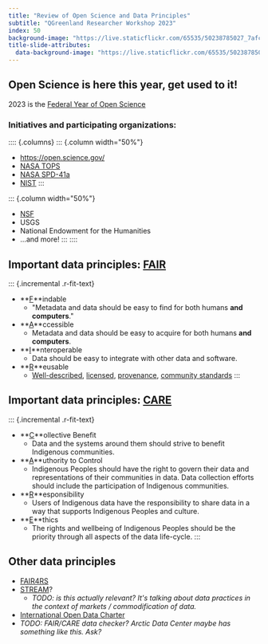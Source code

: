 ```yaml
---
title: "Review of Open Science and Data Principles"
subtitle: "QGreenland Researcher Workshop 2023"
index: 50
background-image: "https://live.staticflickr.com/65535/50238785027_7afce99e9c_k.jpg"
title-slide-attributes:
  data-background-image: "https://live.staticflickr.com/65535/50238785027_7afce99e9c_k.jpg"
---
```


## Open Science is here this year, get used to it!

2023 is the [Federal Year of Open
    Science](https://www.whitehouse.gov/ostp/news-updates/2023/01/11/fact-sheet-biden-harris-administration-announces-new-actions-to-advance-open-and-equitable-research/)

### Initiatives and participating organizations:

:::: {.columns}
::: {.column width="50%"}
* <https://open.science.gov/>
* [NASA TOPS](https://science.nasa.gov/open-science/transform-to-open-science)
* [NASA
    SPD-41a](https://science.nasa.gov/science-red/s3fs-public/atoms/files/SMD-information-policy-SPD-41a.pdf)
* [NIST](https://www.nist.gov/open/year-open-science)
:::

::: {.column width="50%"}
* [NSF](https://www.nsf.gov/pubs/2023/nsf23053/nsf23053.jsp?org=NSF)
* USGS
* National Endowment for the Humanities
* ...and more!
:::
::::


## Important data principles: [FAIR](https://www.go-fair.org/fair-principles/)

<!-- TODO: more links! -->
<!-- alex disable easy -->
::: {.incremental .r-fit-text}
* **<u>F</u>**indable
    * "Metadata and data should be easy to find for both humans **and computers**."
* **<u>A</u>**ccessible
    * Metadata and data should be easy to acquire for both humans **and computers**.
* **<u>I</u>**nteroperable
    * Data should be easy to integrate with other data and software.
      <!-- Should we mention the utility of "self-describing" data formats here? -->
* **<u>R</u>**eusable
    * [Well-described](https://www.go-fair.org/fair-principles/r1-metadata-richly-described-plurality-accurate-relevant-attributes/),
      [licensed](https://www.go-fair.org/fair-principles/r1-1-metadata-released-clear-accessible-data-usage-license/),
      [provenance](https://www.go-fair.org/fair-principles/r1-2-metadata-associated-detailed-provenance/),
      [community standards](https://www.go-fair.org/fair-principles/r1-3-metadata-meet-domain-relevant-community-standards/)
:::
<!-- alex enable easy -->


## Important data principles: [CARE](https://www.gida-global.org/care)

::: {.incremental .r-fit-text}
* **<u>C</u>**ollective Benefit
    * Data and the systems around them should strive to benefit Indigenous
      communities.
* **<u>A</u>**uthority to Control
    * Indigenous Peoples should have the right to govern their data and
      representations of their communities in data. Data collection efforts
      should include the participation of Indigenous communities.
* **<u>R</u>**esponsibility
    * Users of Indigenous data have the responsibility to share data in a way
      that supports Indigenous Peoples and culture.
* **<u>E</u>**thics
    * The rights and wellbeing of Indigenous Peoples should be the priority
      through all aspects of the data life-cycle.
:::


## Other data principles

* [FAIR4RS](https://www.rd-alliance.org/groups/fair-research-software-fair4rs-wg)
* [STREAM](https://www.itu.int/en/journal/002/Documents/ITU2018-12.pdf)?
  * _TODO: is this actually relevant? It's talking about data practices in the
    context of markets / commodification of data._
* [International Open Data Charter](https://opendatacharter.net/)
* _TODO: FAIR/CARE data checker? Arctic Data Center maybe has something like this. Ask?_
